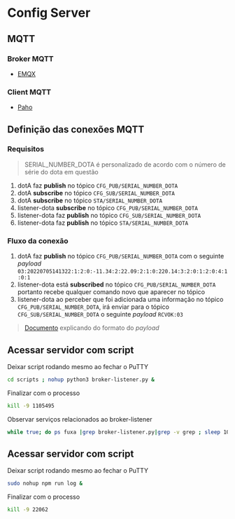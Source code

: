 # Config Server

## MQTT

### Broker MQTT

- [EMQX](https://www.emqx.com/en)

### Client MQTT

- [Paho](https://www.eclipse.org/paho/)

## Definição das conexões MQTT

### Requisitos

> SERIAL_NUMBER_DOTA é personalizado de acordo com o número de série do dota em questão

1. dotA faz **publish** no tópico `CFG_PUB/SERIAL_NUMBER_DOTA`
2. dotA **subscribe** no tópico `CFG_SUB/SERIAL_NUMBER_DOTA`
3. dotA **subscribe** no tópico `STA/SERIAL_NUMBER_DOTA`
4. listener-dota **subscribe** no tópico `CFG_PUB/SERIAL_NUMBER_DOTA`
5. listener-dota faz **publish** no tópico `CFG_SUB/SERIAL_NUMBER_DOTA`
6. listener-dota faz **publish** no tópico `STA/SERIAL_NUMBER_DOTA`

### Fluxo da conexão

1. dotA faz **publish** no tópico `CFG_PUB/SERIAL_NUMBER_DOTA` com o seguinte *payload* `03:20220705141322:1:2:0:-11.34:2:22.09:2:1:0:220.14:3:2:0:1:2:0:4:1:0:1`
2. listener-dota está **subscribed** no tópico `CFG_PUB/SERIAL_NUMBER_DOTA` portanto recebe qualquer comando novo que aparecer no tópico
3. listener-dota ao perceber que foi adicionada uma informação no tópico `CFG_PUB/SERIAL_NUMBER_DOTA`, irá enviar  para o tópico `CFG_SUB/SERIAL_NUMBER_DOTA` o seguinte *payload* `RCVOK:03`

> [Documento](https://docs.google.com/document/d/1LJil1iZYlHuiEr4n8OyWY4aa7Qc4jffb/edit) explicando do formato do *payload*

## Acessar servidor com script 

Deixar script rodando mesmo ao fechar o PuTTY

```bash
cd scripts ; nohup python3 broker-listener.py &
```

Finalizar com o processo

```bash
kill -9 1105495
```

Observar serviços relacionados ao broker-listener

```bash
while true; do ps fuxa |grep broker-listener.py|grep -v grep ; sleep 10; echo ------------------; done
```

## Acessar servidor com script 

Deixar script rodando mesmo ao fechar o PuTTY

```bash
sudo nohup npm run log &
```

Finalizar com o processo

```bash
kill -9 22062
```
<!--stackedit_data:
eyJoaXN0b3J5IjpbLTIwMzQwNDM2ODAsLTIxNDQwMTkyOTUsMT
I3NDIxNzY5NywtMzI5NjgyMjMxLDg5NjgxNDQwNywtMTI1Mzcy
ODUxLC0xMDc2ODQwNzkyLC0xNzgzNzE4MjY0LC05MTI4NDY3Mj
IsLTMzMjI2NTY5NCw4MzY4OTg3ODEsOTcyNTk4MjgwLDI2NTcy
MDgwOCwyMTI0MzU3MjgxLC0xMTc2ODg3NDkwLDE4MDczNTcwNz
AsMTMxMjQxMTI4MywtMjExNTEzODkyMSwxODgxNTM1NDQyLC0y
MTQ1NTgyODk1XX0=
-->